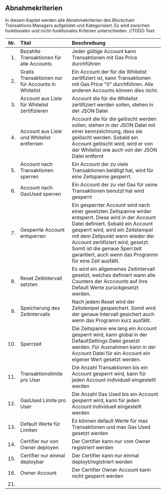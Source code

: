 ## Abnahmekriterien

In diesem Kapitel werden alle Abnahmekriterien des Blockchain Transaktions Managers aufgelistet und Kategorisiert.
Es wird zwischen funktionalen und nicht-funktionales Kriterien unterschieden.
//TODO Text

 
| Nr.   | Titel                             | Beschreibung                                   |
| -----:|:----------------------------------|:-----------------------------------------------|
| 1.    | Bezahlte Transaktionen für alle Accounts | Jeder gültige Account kann Transaktionen mit Gas Price durchführen|
| 2.    | Gratis Transaktionen nur für Accounts in Whitelist | Ein Account der für die Whitelist zertifiziert ist, kann Transaktionen mit Gas Price "0" durchführen. Alle anderen Accounts können dies nicht. |
| 3.    | Account aus Liste für Whitelist zertifizieren  | Account die für die Whitelist zertifiziert werden sollen, stehen in der JSON Datei |
| 4.    | Account aus Liste und Whitelist entfernen  |  Account die für die gelöscht werden sollen, stehen in der JSON Datei mit einer kennzeichnung, dass sie gelöscht werden. Sobald ein Account gelöscht wird, wird er von der Whitelist wie auch von der JSON  Datei entfernt |
| 5.    | Account nach Transaktionen sperren  | Ein Account der zu viele Transaktionen betätigt hat, wird für eine Zeitspanne gesperrt. |
| 6.    | Account nach GasUsed sperren | Ein Account der zu viel Gas für seine Transaktionen benutzt hat wird gesperrt  |
| 7.    | Gesperrte Account entsperren |  Ein gesperrter Account wird nach einer gesetzten Zeitspanne wirder entsperrt. Diese wird in der Account Datei definiert. Sobald ein Account gesperrt wird, wird ein Zeitstempel mit dem Zeitpunkt wann wieder der Account zertifiziert wird, gesetzt. Somit ist die genaue Sperrzeit garantiert, auch wenn das Programm für eine Zeit ausfällt. |
| 8.    | Reset Zeitintervall setzten | Es wird ein allgemeines Zeitintervall gesetzt, welches definiert wann alle Counters der Acccounts auf ihre Default Werte zurückgesetzt werden.  |
| 9.    | Speicherung des Zeitintervalls | Nach jedem Reset wird der Zeitstempel gespeichert. Somit wird der genaue Intervall gesichert auch wenn das Programm kurz ausfällt. |
| 10.   | Sperrzeit | Die Zeitspanne wie lang ein Account gesperrt wird, kann global in der DefaultSettings Datei gesetzt werden. Für Ausnahmen kann in der Account Datei für ein Account ein eigener Wert gesetzt werden.  |
| 11.   | Transaktionslimite pro User | Die Anzahl Transaktionen bis ein Account gesperrt wird, kann für jeden Account individuell eingestellt werden |
| 12.   | GasUsed Limite pro User | Die Anzahl Gas Used bis ein Account gesperrt wird, kann für jeden Account individuell eingestellt werden |
| 13.   | Default Werte für Limiten | Es können default Werte für max Transaktionen und max Gas Used gesetzt werden  |
| 14.   | Certifier nur von Owner deployen | Der Certifier kann nur vom Owner registriert werden  |
| 15.   | Certifier nur einmal deploybar  | Der Certifier kann nur einmal deployt/registriert werden |
| 16.   | Owner Account | Der Certifier Owner Account kann nicht gesperrt werden  |
| 21.   | |   |


